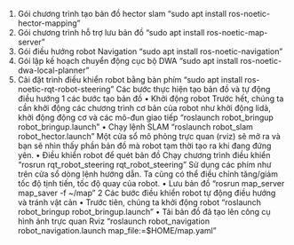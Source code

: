 1.	Gói chương trình tạo bản đồ hector slam
“sudo apt install ros-noetic-hector-mapping”
2.	Gói chương trình hỗ trợ lưu bản đồ 
“sudo apt install ros-noetic-map-server”
3.	Gói điều hướng robot Navigation
“sudo apt install ros-noetic-navigation”
4.	Gói lập kế hoạch chuyển động cục bộ DWA
“sudo apt install ros-noetic-dwa-local-planner”
5.	Cài đặt trình điều khiển robot bằng bàn phím
“sudo apt install ros-noetic-rqt-robot-steering”
Các bước thực hiện tạo bản đồ và tự động điều hướng
1 	các bước tạo bản đồ
•	Khởi động robot
Trước hết, chúng ta cần khởi động các chương trình cơ bản của robot như khởi động lidả, khởi động động cơ và các mô-đun giao tiếp
“roslaunch robot_bringup robot_bringup.launch”
•	Chạy lệnh SLAM
“roslaunch robot_slam robot_hector.launch”
Một cửa sổ mô phỏng trực quan (rviz) sẽ mở ra và bạn sẽ nhìn thấy phần bản đồ mà robot tạm thời tạo ra khi đang đứng yên.
•	Điều khiển robot để quét bản đồ
Chạy chương trình điều khiển
“rosrun rqt_robot_steering rqt_robot_steering”
Sử dụng các phím như trên cửa sổ dòng lệnh hướng dẫn. Ta cũng có thể điều chỉnh tăng/giảm tốc độ tịnh tiến, tốc độ quay của robot.
•	Lưu bản đồ
“rosrun map_server map_saver -f ~/map”
2 Các bước điều khiển robot tự động điều hướng và tránh vật cản
•	Trước tiên, chúng ta khởi động robot
“roslaunch robot_bringup robot_bringup.launch”
•	Tải bản đồ đã tạo lên công cụ hình ảnh trực quan Rviz
“roslaunch robot_navigation robot_navigation.launch           map_file:=$HOME/map.yaml”
